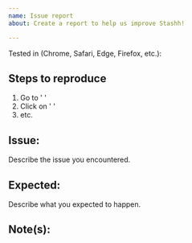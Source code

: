```yaml
---
name: Issue report
about: Create a report to help us improve Stashh!

---
```


Tested in (Chrome, Safari, Edge, Firefox, etc.): 

## Steps to reproduce
1. Go to ' '
2. Click on ' '
3. etc.

## Issue:
Describe the issue you encountered. 

## Expected:
Describe what you expected to happen.

## Note(s):
